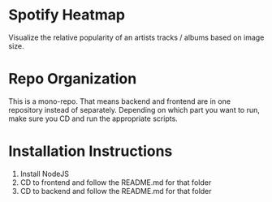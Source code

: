 # Spotify Heatmap
Visualize the relative popularity of an artists tracks / albums based on image size.

# Repo Organization
This is a mono-repo. That means backend and frontend are in one repository instead of separately. Depending on which part you want to run, make sure you CD and run the appropriate scripts.

# Installation Instructions
1) Install NodeJS
2) CD to frontend and follow the README.md for that folder
3) CD to backend and follow the README.md for that folder